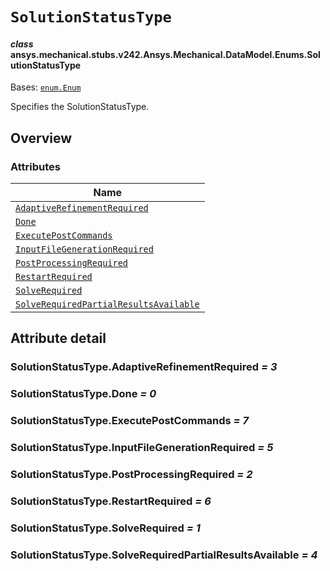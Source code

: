 # `SolutionStatusType`

<a id="ansys.mechanical.stubs.v242.Ansys.Mechanical.DataModel.Enums.SolutionStatusType"></a>

#### *class* ansys.mechanical.stubs.v242.Ansys.Mechanical.DataModel.Enums.SolutionStatusType

Bases: [`enum.Enum`](https://docs.python.org/3/library/enum.html#enum.Enum)

Specifies the SolutionStatusType.

<!-- !! processed by numpydoc !! -->

<a id="overview"></a>

## Overview

### Attributes

| Name |
| ------------------------------------------------------------------------------------------------------------------------------------------------------------------------------ |
| [`AdaptiveRefinementRequired`](#SolutionStatusType.AdaptiveRefinementRequired) |
| [`Done`](#SolutionStatusType.Done) |
| [`ExecutePostCommands`](#SolutionStatusType.ExecutePostCommands) |
| [`InputFileGenerationRequired`](#SolutionStatusType.InputFileGenerationRequired) |
| [`PostProcessingRequired`](#SolutionStatusType.PostProcessingRequired) |
| [`RestartRequired`](#SolutionStatusType.RestartRequired) |
| [`SolveRequired`](#SolutionStatusType.SolveRequired) |
| [`SolveRequiredPartialResultsAvailable`](#SolutionStatusType.SolveRequiredPartialResultsAvailable) |

<a id="attribute-detail"></a>

## Attribute detail

<a id="SolutionStatusType.AdaptiveRefinementRequired"></a>

### SolutionStatusType.AdaptiveRefinementRequired *= 3*

<a id="SolutionStatusType.Done"></a>

### SolutionStatusType.Done *= 0*

<a id="SolutionStatusType.ExecutePostCommands"></a>

### SolutionStatusType.ExecutePostCommands *= 7*

<a id="SolutionStatusType.InputFileGenerationRequired"></a>

### SolutionStatusType.InputFileGenerationRequired *= 5*

<a id="SolutionStatusType.PostProcessingRequired"></a>

### SolutionStatusType.PostProcessingRequired *= 2*

<a id="SolutionStatusType.RestartRequired"></a>

### SolutionStatusType.RestartRequired *= 6*

<a id="SolutionStatusType.SolveRequired"></a>

### SolutionStatusType.SolveRequired *= 1*

<a id="SolutionStatusType.SolveRequiredPartialResultsAvailable"></a>

### SolutionStatusType.SolveRequiredPartialResultsAvailable *= 4*



